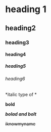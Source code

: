 # heading 1
## heading2
### heading3
#### heading4
##### heading5
###### heading6 
*italic type of *

**bold**


***bolad and bolt***

~~iknowmyname~~
